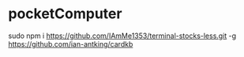 # pocketComputer

sudo npm i https://github.com/IAmMe1353/terminal-stocks-less.git -g<br />
https://github.com/ian-antking/cardkb
